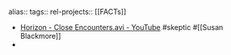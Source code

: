 alias::
tags::
rel-projects:: [[FACTs]]
- [Horizon - Close Encounters.avi - YouTube](https://www.youtube.com/watch?v=cbJoPuLsntk) #skeptic #[[Susan Blackmore]]
-